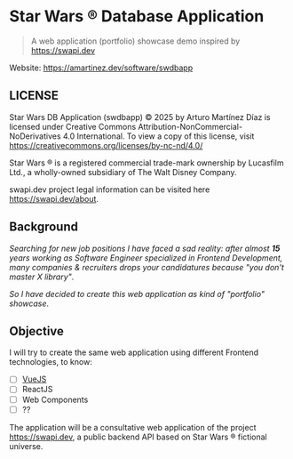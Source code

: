 # Star Wars ® Database Application

> A web application (portfolio) showcase demo inspired by https://swapi.dev

Website:
https://amartinez.dev/software/swdbapp

## LICENSE

Star Wars DB Application (swdbapp) © 2025 by Arturo Martínez Díaz
is licensed under Creative Commons Attribution-NonCommercial-NoDerivatives 4.0 International.
To view a copy of this license, visit https://creativecommons.org/licenses/by-nc-nd/4.0/

Star Wars ® is a registered commercial trade-mark ownership by
Lucasfilm Ltd., a wholly-owned subsidiary of The Walt Disney Company.

swapi.dev project legal information can be visited here https://swapi.dev/about.

## Background

_Searching for new job positions I have faced a sad reality:
after almost **15** years working as Software Engineer specialized in
Frontend Development, many companies & recruiters drops your candidatures
because "you don't master X library"_.

_So I have decided to create this web application as kind of "portfolio" showcase_.

## Objective

I will try to create the same web application using different Frontend technologies, to know:

- [ ] [VueJS]()
- [ ] ReactJS
- [ ] Web Components
- [ ] ??

The application will be a consultative web application of the project https://swapi.dev,
a public backend API based on Star Wars ® fictional universe.
